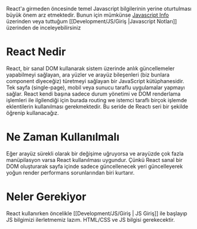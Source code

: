 React'a girmeden öncesinde temel Javascript bilgilerinin yerine oturtulması büyük önem arz etmektedir. Bunun için mümkünse [Javascript Info](https://javascript.info) üzerinden veya tuttuğum [[Development/JS/Giriş |Javascript Notları]] üzerinden de inceleyebilirsiniz

# React Nedir

React, bir sanal DOM kullanarak sistem üzerinde anlık güncellemeler yapabilmeyi sağlayan, ara yüzler ve arayüz bileşenleri (biz bunlara component diyeceğiz) türetmeyi sağlayan bir JavaScript kütüphanesidir. Tek sayfa (single-page), mobil veya sunucu taraflu uygulamalar yapmayı sağlar. React kendi başına sadece durum yönetimi ve DOM renderlama işlemleri ile ilgilendiği için burada routing we istemci taraflı birçok işlemde eklentilerin kullanılması gerekmektedir. Bu seride de Reactı seri bir şekilde öğrenip kullanacağız.

# Ne Zaman Kullanılmalı
Eğer arayüz sürekli olarak bir değişime uğruyorsa ve arayüzde çok fazla manüpilasyon varsa React kullanılması uygundur. Çünkü React sanal bir DOM oluşturarak sayfa içinde sadece güncellenecek yeri güncelleyerek yoğun render performans sorunlarından biri kurtarır. 

# Neler Gerekiyor

React kullanırken öncelikle [[Development/JS/Giriş | JS Giriş]] ile başlayıp JS bilgimizi ilerletmemiz lazım. HTML/CSS ve JS bilgisi gerekecektir.